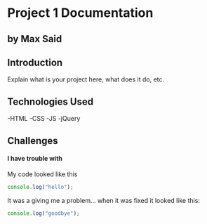 # Project 1 Documentation

## by Max Said

## Introduction

Explain what is your project here, what does it do, etc.

## Technologies Used

-HTML
-CSS
-JS
-jQuery

## Challenges

#### I have trouble with

My code looked like this

```js
console.log("hello");
```

It was a giving me a problem... when it was fixed it looked like this:

```js
console.log("goodbye");
```
